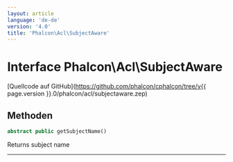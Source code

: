 ```yaml
---
layout: article
language: 'de-de'
version: '4.0'
title: 'Phalcon\Acl\SubjectAware'
---
```

# Interface **Phalcon\Acl\SubjectAware**

[Quellcode auf GitHub](https://github.com/phalcon/cphalcon/tree/v{{ page.version }}.0/phalcon/acl/subjectaware.zep)

## Methoden

```php
abstract public getSubjectName()
```

Returns subject name

* * *